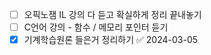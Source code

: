 - [ ] 오픽노잼 IL 강의 다 듣고 확실하게 정리 끝내놓기 
- [ ] C언어 강의 - 함수 / 메모리 포인터 듣기 
- [x] 기계학습원론 들은거 정리하기 ✅ 2024-03-05